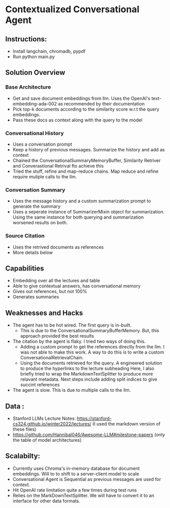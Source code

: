 # Contextualized Conversational Agent


## Instructions:
- Install langchain, chromadb, pypdf
- Run python main.py

## Solution Overview

### Base Architecture
- Get and save document embeddings from llm. Uses the OpenAI's text-embedding-ada-002 as recommended by their documentation
- Pick top-k documents according to the similarity score w.r.t the query embeddings.
- Pass these docs as context along with the query to the model

### Conversational History
- Uses a conversation prompt
- Keep a history of previous messages. Summarize the history and add as context
- Chained the ConversationalSummaryMemoryBuffer, Similarity Retriver and Converastional Retrival fto achieve this 
- Tried the stuff, refine and map-reduce chains. Map reduce and refine require muliple calls to the llm.

### Conversation Summary
- Uses the message history and a custom summarization prompt to generate the summary
- Uses a seperate instance of SummarizerMixin object for summarization. Using the same instance for both querying and summarization worsened results on both.

### Source Citation
- Uses the retrived documents as references
- More details below

## Capabilities
- Embedding over all the lectures and table
- Able to give contextual answers, has conversational memory
- Gives out references, but not 100%
- Generates summaries

## Weaknesses and Hacks
- The agent has to be hot wired. The first query is in-built. 
  - This is due to the ConversationalSummaryBufferMemory. But, this approach provided the best results
- The citation by the agent is flaky. I tried two ways of doing this. 
  - Adding a custom prompt to get the references directly from the llm. I was not able to make this work. 
  A way to do this is to write a custom ConversationalRetrievalChain. 
  - Using the documents retrieved for the query. A engineered solution to produce the hyperlinks to the lecture subheading
  Here, I also briefly tried to wrap the MarkdownTextSplitter to produce more relavant metadata. Next steps include adding split indices to give succint references
- The agent is slow. This is due to multiple calls to the llm.

## Data :
- Stanford LLMs Lecture Notes: https://stanford-cs324.github.io/winter2022/lectures/ (I used the markdown version of these files)
- https://github.com/Hannibal046/Awesome-LLM#milestone-papers (only the table of model architectures)

## Scalabilty:
- Currently uses Chroma's in-memory database for document embeddings. Will to to shift to a server-client model to scale
- Conversational Agent is Sequential as previous messages are used for context.
- Hit OpenAI rate limitation quite a few times during test runs
- Relies on the MarkDownTextSplitter. We will have to convert it to an interface for other data formats.